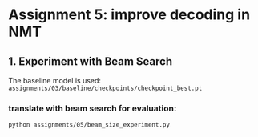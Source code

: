 # Assignment 5: improve decoding in NMT

## 1. Experiment with Beam Search

The baseline model is used: `assignments/03/baseline/checkpoints/checkpoint_best.pt`

### translate with beam search for evaluation:

```
python assignments/05/beam_size_experiment.py
```
